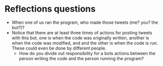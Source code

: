 # Reflections questions

- When one of us ran the program, who made those tweets (me? you? the bot?)?
- Notice that there are at least three times of actions for posting tweets with this bot, one is when the code was originally written, another is when the code was modified, and and the other is when the code is run. These could even be done by different people.
  - How do you divide out responsibility for a bots actions between the person writing the code and the person running the program?
